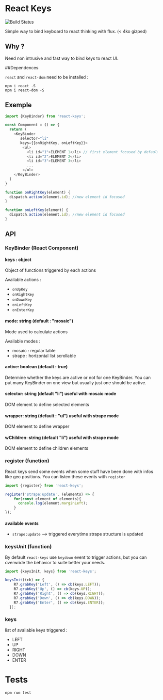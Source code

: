 # React Keys

[![Build Status](https://travis-ci.org/canalplus/react-keys.svg?branch=master)](https://travis-ci.org/canalplus/react-keys)

Simple way to bind keyboard to react thinking with flux. (< 4ko gizped)

## Why ?

Need non intrusive and fast way to bind keys to react UI.

##Dependences

`react` and `react-dom` need to be installed :
```javscript
npm i react -S
npm i react-dom -S
```

## Exemple

```javascript
import {KeyBinder} from 'react-keys';

const Component = () => {
  return (
    <KeyBinder
       selector="li"
       keys={{onRightKey, onLeftKey}}>
        <ul>
          <li id="1">ELEMENT 1</li> // first element focused by default
          <li id="2">ELEMENT 2</li>
          <li id="3">ELEMENT 3</li>
          ...
        </ul>
    </KeyBinder>
  )
}

function onRightKey(element) {
  dispatch.action(element.id); //new element id focused
}

function onLeftKey(element) {
  dispatch.action(element.id); //new element id focused
}
```
## API

### KeyBinder (React Component)

#### keys : object

Object of functions triggered by each actions

Available actions :
+ `onUpKey`
+ `onRightKey`
+ `onDownKey`
+ `onLeftKey`
+ `onEnterKey`

#### mode: string (default : "mosaic")

Mode used to calculate actions

Available modes :
+ mosaic : regular table
+ strape : horizontal list scrollable

#### active: boolean (default : true)

Determine whether the keys are active or not for one KeyBinder. You can put many KeyBinder on one view but usually just one should be active.

#### selector: string  (default "li") useful with mosaic mode

DOM element to define selected elements

#### wrapper: string (default : "ul") useful with strape mode

DOM element to define wrapper

#### wChildren: string  (default "li") useful with strape mode

DOM element to define children elements

### register (function)

React keys send some events when some stuff have been done with infos like geo positions. You can listen these events with `register`

```javascript
import {register} from 'react-keys';

register('strape:update', (elements) => {
    for(const element of elements){
      console.log(element.marginLeft);
    }
});
```

#### available events

+ `strape:update` --> triggered everytime strape structure is updated

### keysUnit (function)

By default `react-keys` use `keydown` event to trigger actions, but you can overwride the behavior to suite better your needs.

```javascript
import {keysInit, keys} from 'react-keys';

keysInit((cb) => {
    R7.grabKey('Left', () => cb(keys.LEFT));
    R7.grabKey('Up', () => cb(keys.UP));
    R7.grabKey('Right', () => cb(keys.RIGHT));
    R7.grabKey('Down', () => cb(keys.DOWN));
    R7.grabKey('Enter', () => cb(keys.ENTER));
  });
```

### keys

list of available keys triggered :
+ LEFT
+ UP
+ RIGHT
+ DOWN
+ ENTER

# Tests

`npm run test`